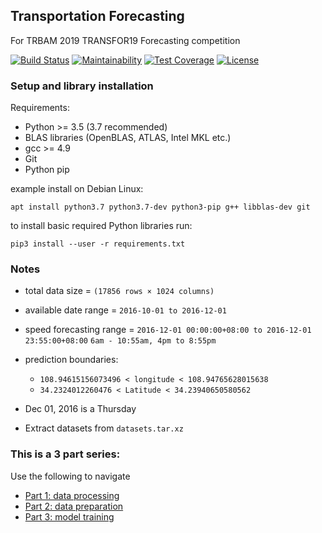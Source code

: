 ## Transportation Forecasting
For TRBAM 2019 TRANSFOR19 Forecasting competition

[![Build Status](https://img.shields.io/travis/mwong009/transp-trb-ft/master.svg)](https://travis-ci.org/mwong009/transp-trb-ft)
[![Maintainability](https://img.shields.io/codeclimate/maintainability-percentage/mwong009/transp-trb-ft.svg)](https://codeclimate.com/github/mwong009/transp-trb-ft)
[![Test Coverage](https://img.shields.io/codecov/c/github/mwong009/transp-trb-ft/master.svg)](https://codecov.io/github/mwong009/transp-trb-ft?branch=master)
[![License](https://img.shields.io/github/license/mwong009/transp-trb-ft.svg)](LICENSE)

### Setup and library installation

Requirements: 
- Python >= 3.5 (3.7 recommended)
- BLAS libraries (OpenBLAS, ATLAS, Intel MKL etc.) 
- gcc >= 4.9
- Git
- Python pip

example install on Debian Linux:

`apt install python3.7 python3.7-dev python3-pip g++ libblas-dev git`

to install basic required Python libraries run:

`pip3 install --user -r requirements.txt`

### Notes

- total data size = `(17856 rows × 1024 columns)`

- available date range = `2016-10-01 to 2016-12-01`

- speed forecasting range = `2016-12-01 00:00:00+08:00 to 2016-12-01 23:55:00+08:00` `6am - 10:55am, 4pm to 8:55pm`

- prediction boundaries: 
  * `108.94615156073496 < longitude < 108.94765628015638`
  * `34.2324012260476 < Latitude < 34.23940650580562`

- Dec 01, 2016 is a Thursday

- Extract datasets from `datasets.tar.xz`

### This is a 3 part series:

Use the following to navigate

- [Part 1: data processing](01_processing.ipynb)
- [Part 2: data preparation](02_preparation.ipynb)
- [Part 3: model training](03_training.ipynb)
